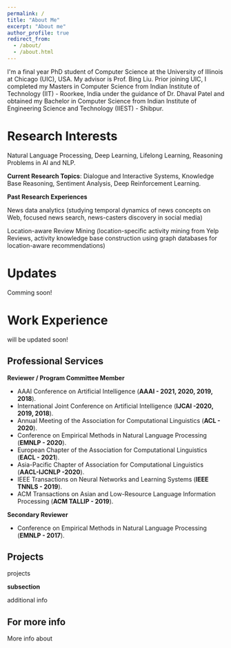 ```yaml
---
permalink: /
title: "About Me"
excerpt: "About me"
author_profile: true
redirect_from: 
  - /about/
  - /about.html
---
```



I'm a final year PhD student of Computer Science at the University of Illinois at Chicago (UIC), USA. My advisor is Prof. Bing Liu. Prior joining UIC, I completed my Masters in Computer Science from Indian Institute of Technology (IIT) - Roorkee, India under the guidance of Dr. Dhaval Patel and obtained my Bachelor in Computer Science from Indian Institute of Engineering Science and Technology (IIEST) - Shibpur.


Research Interests
======
Natural Language Processing, Deep Learning, Lifelong Learning, Reasoning Problems in AI and NLP.

**Current Research Topics**: Dialogue and Interactive Systems, Knowledge Base Reasoning, Sentiment Analysis, Deep Reinforcement Learning.

**Past Research Experiences**

News data analytics (studying temporal dynamics of news concepts on Web, focused news search, news-casters discovery in social media)

Location-aware Review Mining (location-specific activity mining from Yelp Reviews, activity knowledge base construction using graph databases for location-aware recommendations)


Updates
======
Comming soon!

Work Experience
======
will be updated soon!

Professional Services
------
**Reviewer / Program Committee Member**
- AAAI Conference on Artificial Intelligence (**AAAI - 2021, 2020, 2019, 2018**).
- International Joint Conference on Artificial Intelligence (**IJCAI -2020, 2019, 2018**).
- Annual Meeting of the Association for Computational Linguistics (**ACL - 2020**).
- Conference on Empirical Methods in Natural Language Processing (**EMNLP - 2020**). 
- European Chapter of the Association for Computational Linguistics (**EACL - 2021**). 
- Asia-Pacific Chapter of Association for Computational Linguistics (**AACL-IJCNLP -2020**).
- IEEE Transactions on Neural Networks and Learning Systems (**IEEE TNNLS - 2019**).
- ACM Transactions on Asian and Low-Resource Language Information Processing (**ACM TALLIP - 2019**).

**Secondary Reviewer**
- Conference on Empirical Methods in Natural Language Processing (**EMNLP - 2017**).

Projects
------
projects

**subsection**

additional info

For more info
------
More info about 
